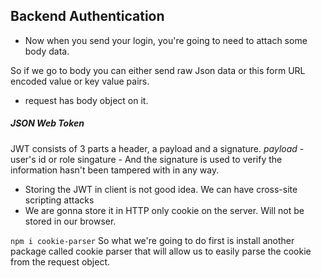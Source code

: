 ## Backend Authentication

- Now when you send your login, you're going to need to attach some body data.

So if we go to body you can either send raw Json data or this form URL encoded value or key value pairs.

- request has body object on it.


##### JSON Web Token
JWT consists of 3 parts a header, a payload and a signature.
*payload*  - user's id or role
singature - And the signature is used to verify the information hasn't been tampered with in any way.

- Storing the JWT in client is not good idea. We can have cross-site scripting attacks
- We are gonna store it in HTTP only cookie on the server. Will not be stored in our browser.

`npm i cookie-parser`
So what we're going to do first is install another package called cookie parser that will allow us to easily parse the cookie from the request object.

